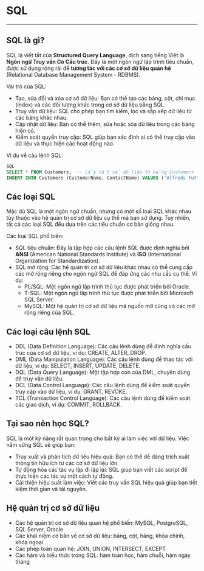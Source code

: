 # SQL
---
## SQL là gì?

SQL là viết tắt của **Structured Query Language**, dịch sang tiếng Việt là **Ngôn ngữ Truy vấn Có Cấu trúc**. Đây là một ngôn ngữ lập trình tiêu chuẩn, được sử dụng rộng rãi để **tương tác với các cơ sở dữ liệu quan hệ** (Relational Database Management System - RDBMS).

Vai trò của SQL:
+ Tạo, sửa đổi và xóa cơ sở dữ liệu: Bạn có thể tạo các bảng, cột, chỉ mục (index) và các đối tượng khác trong cơ sở dữ liệu bằng SQL.
+ Truy vấn dữ liệu: SQL cho phép bạn tìm kiếm, lọc và sắp xếp dữ liệu từ các bảng khác nhau.
+ Cập nhật dữ liệu: Bạn có thể thêm, sửa hoặc xóa dữ liệu trong các bảng hiện có.
+ Kiểm soát quyền truy cập: SQL giúp bạn xác định ai có thể truy cập vào dữ liệu và thực hiện các hoạt động nào.

Ví dụ về câu lệnh SQL:

```SQL
SQL
SELECT * FROM Customers;  -- Lấy tất cả dữ liệu từ bảng Customers
INSERT INTO Customers (CustomerName, ContactName) VALUES ('Alfreds Futterkiste', 'Maria Anders');  -- Thêm một bản ghi mới vào bảng Customers
```

## Các loại SQL

Mặc dù SQL là một ngôn ngữ chuẩn, nhưng có một số loại SQL khác nhau tùy thuộc vào hệ quản trị cơ sở dữ liệu cụ thể mà bạn sử dụng. Tuy nhiên, tất cả các loại SQL đều dựa trên các tiêu chuẩn cơ bản giống nhau.

Các loại SQL phổ biến:

+ SQL tiêu chuẩn: Đây là tập hợp các câu lệnh SQL được định nghĩa bởi **ANSI** (American National Standards Institute) và **ISO** (International Organization for Standardization).
+ SQL mở rộng: Các hệ quản trị cơ sở dữ liệu khác nhau có thể cung cấp các mở rộng riêng cho ngôn ngữ SQL để đáp ứng các nhu cầu cụ thể. Ví dụ:
  + PL/SQL: Một ngôn ngữ lập trình thủ tục được phát triển bởi Oracle.
  + T-SQL: Một ngôn ngữ lập trình thủ tục được phát triển bởi Microsoft SQL Server.
  + MySQL: Một hệ quản trị cơ sở dữ liệu mã nguồn mở cũng có các mở rộng riêng của SQL.

## Các loại câu lệnh SQL

+ DDL (Data Definition Language): Các câu lệnh dùng để định nghĩa cấu trúc của cơ sở dữ liệu, ví dụ: CREATE, ALTER, DROP.
+ DML (Data Manipulation Language): Các câu lệnh dùng để thao tác với dữ liệu, ví dụ: SELECT, INSERT, UPDATE, DELETE.
+ DQL (Data Query Language): Một tập hợp con của DML, chuyên dùng để truy vấn dữ liệu.
+ DCL (Data Control Language): Các câu lệnh dùng để kiểm soát quyền truy cập vào dữ liệu, ví dụ: GRANT, REVOKE.
+ TCL (Transaction Control Language): Các câu lệnh dùng để kiểm soát các giao dịch, ví dụ: COMMIT, ROLLBACK.

## Tại sao nên học SQL?

SQL là một kỹ năng rất quan trọng cho bất kỳ ai làm việc với dữ liệu. Việc nắm vững SQL sẽ giúp bạn:
+ Truy xuất và phân tích dữ liệu hiệu quả: Bạn có thể dễ dàng trích xuất thông tin hữu ích từ các cơ sở dữ liệu lớn.
+ Tự động hóa các tác vụ lặp đi lặp lại: SQL giúp bạn viết các script để thực hiện các tác vụ một cách tự động.
+ Cải thiện hiệu suất làm việc: Viết các truy vấn SQL hiệu quả giúp bạn tiết kiệm thời gian và tài nguyên.

## Hệ quản trị cơ sở dữ liệu

+ Các hệ quản trị cơ sở dữ liệu quan hệ phổ biến: MySQL, PostgreSQL, SQL Server, Oracle
+ Các khái niệm cơ bản về cơ sở dữ liệu: bảng, cột, hàng, khóa chính, khóa ngoại
+ Các phép toán quan hệ: JOIN, UNION, INTERSECT, EXCEPT
+ Các hàm và biểu thức trong SQL: hàm toán học, hàm chuỗi, hàm ngày tháng
